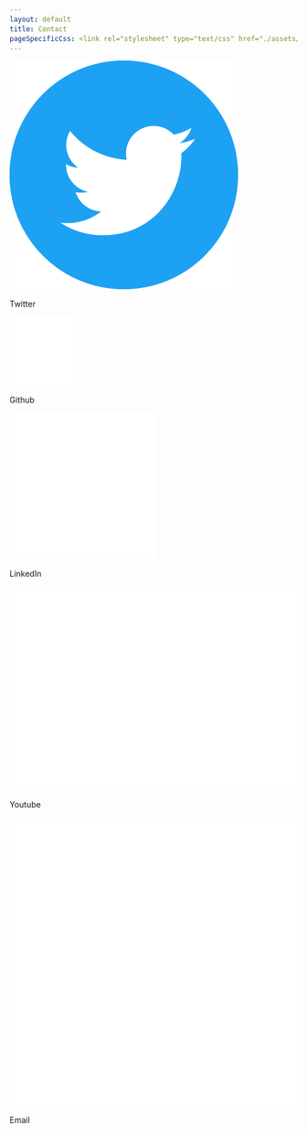 ```yaml
---
layout: default
title: Contact
pageSpecificCss: <link rel="stylesheet" type="text/css" href="./assets/css/contact.css">
---
```

<div id='contactGroupGroup'>
  <div id='contactGroup'>
    <a id='contactLink' target='blank' href='https://twitter.com/opiumanmol'>
      <img src='./assets/images/logos/t-l.png' class='contactIcon' id='twitterIcon'>
    </a>
    <p>Twitter</p>
  </div>
  <div id='contactGroup'>
    <a id='contactLink' target='blank' href='https://github.com/Cazaimi'>
      <img src='./assets/images/logos/gh-l-120.png' class='contactIcon' id='githubIcon'>
    </a>
    <p>Github</p>
  </div>
  <div id='contactGroup'>
    <a id='contactLink' target='blank' href='https://www.linkedin.com/in/anmol-shukla-974a33116/'>
      <img src='./assets/images/logos/In-l-128.png' class='contactIcon' id='linkedinIcon'>
    </a>
    <p>LinkedIn</p>
  </div>
  <div id='contactGroup'>
    <a id='contactLink' target='blank' href='https://www.youtube.com/channel/UCEtC6zR8rO8LjYI2ts4s6Aw?view_as=subscriber'>
      <img src='./assets/images/logos/yt-l-l.png' class='contactIcon' id='youtubeIcon'>
    </a>
    <p>Youtube</p>
  </div>
  <div id='contactGroup'>
    <a id='contactLink' target='blank' href='mailto:anmol01shukla@gmail.com'>
      <img src='./assets/images/logos/email.svg' class='contactIcon' id='emailIcon'>
    </a>
    <p>Email</p>
  </div>
</div>
